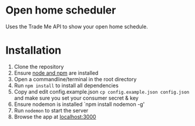Open home scheduler
==================

Uses the Trade Me API to show your open home schedule.


Installation
============

 1. Clone the repository
 1. Ensure [node and npm](http://nodejs.org/) are installed
 1. Open a commandline/terminal in the root directory
 1. Run `npm install` to install all dependencies
 1. Copy and edit config.example.json `cp config.example.json config.json` and make sure you set your consumer secret & key
 1. Ensure nodemon is installed `npm install nodemon -g'
 1. Run `nodemon` to start the server
 1. Browse the app at [localhost:3000](http://localhost:3000/)

